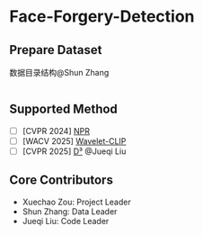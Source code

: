 # Face-Forgery-Detection

## Prepare Dataset

数据目录结构@Shun Zhang

```bash

```

## Supported Method

- [ ] [CVPR 2024] [NPR](https://github.com/chuangchuangtan/NPR-DeepfakeDetection)
- [ ] [WACV 2025] [Wavelet-CLIP](https://github.com/lalithbharadwajbaru/Wavelet-CLIP)
- [ ] [CVPR 2025] [D³](https://github.com/BigAandSmallq/D3) @Jueqi Liu

## Core Contributors

- Xuechao Zou: Project Leader
- Shun Zhang: Data Leader
- Jueqi Liu: Code Leader
